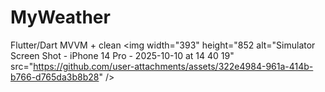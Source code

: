 # MyWeather

Flutter/Dart
MVVM + clean
<img  width="393" height="852 alt="Simulator Screen Shot - iPhone 14 Pro - 2025-10-10 at 14 40 19" src="https://github.com/user-attachments/assets/322e4984-961a-414b-b766-d765da3b8b28" />
